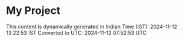 # My Project

This content is dynamically generated in Indian Time (IST): 2024-11-12 13:22:53 IST
Converted to UTC: 2024-11-12 07:52:53 UTC
